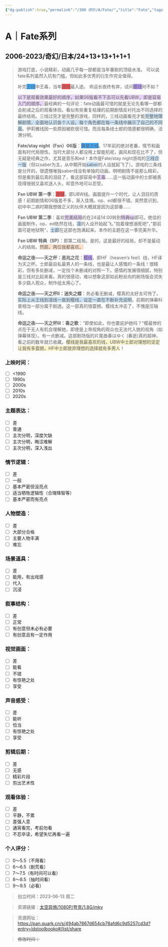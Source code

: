 ```yaml
---
{"dg-publish":true,"permalink":"/300 评价/A/Fate/","title":"Fate","tags":["A","分类"],"created":"2024-01-25T18:45:03.000+08:00","updated":"2024-01-25T18:45:03.000+08:00"}
---
```


# A｜Fate系列
## 2006-2023/奇幻/日本/24+13+13+1+1+1
>游戏打底，小说精彩，动画几乎每一部都是当年番剧的顶级水准。 可以说fate系列虽然入坑有门槛，但如此多优秀的衍生作完全值得。 
>
>补完<span style="background:#40a9ff">王线</span>中王毒，当年<span style="background:#ff4d4f">凛线</span>最入途。
>命运长夜终有弃，试问<span style="background:rgba(132, 79, 255, 0.55)">樱线</span>何不如？
>
><span style="background:rgba(136, 49, 204, 0.2)">以下是观看效果最好的顺序，如果06版看不下去可以先看UBW，即是容易入门的顺序。</span>最经典的一句评论：fate动画最可惜的就是无论先看哪一部都会削减之后的观看体验。看似有些重复枯燥的前期剧情反衬托出不同选择的最终结局。三线过完才是完整的游戏，同样的，三线动画看完才能<span style="background:rgba(5, 117, 197, 0.2)">完整地理解剧情，全面地认识各个人设。每个角色都在每一条线中展示了自己的不同面</span>。伊莉雅线因一些原因被砍很可惜。而且每条线士郎的情感都很明确，泾渭分明。
>
>**Fate/stay night（Fsn）06版**：<span style="background:#40a9ff">算是王线</span>。17年前的绝对老番，情节和画面有时代局限性。当时大部分人都没用上智能机呢，画风和现在比不了，但无疑是经典之作，尤其是音乐和ed！本作是Fate/stay night游戏的<span style="background:rgba(5, 117, 197, 0.2)">三线合一版</span>（但以saber为主，从中期开始<span style="background:rgba(160, 204, 246, 0.55)">saber</span>的人设就起飞了）。游戏的三条线是分开的，很遗憾唯独saber线没有单独的动画。明明剧情不是那么精彩，但是看到最后真的泪目了，看这部容易中<span style="background:rgba(136, 49, 204, 0.2)">王毒</span>……这一版动画中的士郎被表现得很弱又喜欢送人头，却意外地可以忍受。 
>
>**Fsn UBW 第一季**：<span style="background:#ff4d4f">凛线</span>，即UBW线。画面提升一个时代，让人泪目的质感！前期剧情和06版差不多，渐入佳境。op、ed都很不错。突然意识到，初中中二病时期我想做正义的伙伴大概就是因为这部番……
>
>**Fsn UBW 第二季**：喜欢<span style="background:rgba(136, 49, 204, 0.2)">完美结局</span>的在24话14:00转到<span style="background:rgba(136, 49, 204, 0.2)">特典sp</span>即可。绝佳的画面制作，op、ed依然在线，<span style="background:rgba(160, 204, 246, 0.55)">凛</span>的人设开始起飞。”抱着理想溺死吧“，”那前面可是地狱啊“，<span style="background:rgba(160, 204, 246, 0.55)">士郎</span>在这部也饱满起来。本作的主题在这一季完美升华。
>
>**Fsn UBW 特典（SP）**：即第二结局。是的，这是最好的结局，却不是最动人的结局。<span style="background:rgba(240, 107, 5, 0.2)">然鹅，两位我都喜欢。</span>
>
>**命运之夜——天之杯：恶兆之花**：<span style="background:rgba(132, 79, 255, 0.55)">樱线</span>，即HF（heaven‘s feel）线，HF译为天之杯。士郎最自私最男人的一条线，也是最让人感慨的一条线！很精彩，但有多处删减，一定找个未删减的对照一下。感情的发展很细腻，特别是三线对比起来看。真的很感动，难以想象这部如此粉丝向的剧场版会流失多少路人观众，制作组太用心了。
>
>**命运之夜——天之杯Ⅱ：迷失之蝶**：务必看无删减，樱真的太好太可怜了。<span style="background:rgba(5, 117, 197, 0.2)">实际上从王线到凛线一直到樱线，设定一直在不断补充说明</span>，前期的弹幕科普相当一部分属于剧透。这一部真的很震撼。樱线太冲击了，不愧是压轴线。
>
>**命运之夜——天之杯Ⅲ：春之歌**：”即使如此，你也要庇护她吗？“樱最惨的点在于无人有机会理解她，即使是上帝视角的观众也无法代入她的视角（如弹幕体现）。有一点删减。这部剧场版的片尾曲春はゆく (春逝)真的超神，看之前的数年就已收藏。<span style="background:rgba(240, 200, 0, 0.2)">樱线是我最喜欢的线，UBW中士郎对理想的坚定让我有多震撼，HF中士郎放弃理想的选择就有多男人</span>！
### 上映时间：
- [ ] <1990
- [ ] 1990s
- [ ] 2000s
- [ ] 2010s
- [ ] 2020s
### 主题表达：
- [ ] 差
- [ ] 普通
- [ ] 主次分明，深度欠缺
- [ ] 主次分明，晦涩难解
- [ ] 主次分明，深入浅出
### 情节逻辑：
- [ ] 差
- [ ] 一般
- [ ] 基本严密但没亮点
- [ ] 适当牺牲逻辑性（合理降智等）
- [ ] 基本严密而有亮点
### 人物塑造：
- [ ] 差
- [ ] 大部分合格
- [ ] 主要人物丰满
- [ ] 难忘
### 场景道具：
- [ ] 差
- [ ] 能用，有出戏感
- [ ] 代入
- [ ] 沉浸
### 叙事结构：
- [ ] 差
- [ ] 正常
- [ ] 有创意但未必有必要
- [ ] 有创意且有一定作用
### 视觉画面：
- [ ] 差
- [ ] 能看
- [ ] 不错
- [ ] 有惊艳之处
- [ ] 享受
### 声音感受：
- [ ] 差
- [ ] 能听
- [ ] 恰当
- [ ] 有惊艳之处
- [ ] 享受
### 剪辑后期：
- [ ] 差
- [ ] 无感
- [ ] 精彩片段
- [ ] 剪出艺术性
### 观看体验：
- [ ] 差
- [ ] 平静，不累
- [ ] 差强人意
- [ ] 通宵看完，考前勿看
- [ ] 不忍卒读，希望失忆再看一遍
### 个人评分：
- [ ] 0～5.5（不用看）
- [ ] 6～6.5（剧荒看）
- [ ] 7～7.5（有时间可以看）
- [ ] 8～8.5（抽时间看）
- [ ] 9～9.5（必看）

>创立时间：2023-06-13 周二

>资源链接：[太空异旅/1080P/夸克/1.8G/mkv](https://pan.quark.cn/s/494ab7867d654cb78afd6c9d5257cd3d?entry=ldstoolbooko#/list/share )

>资源网址：
>https://pan.quark.cn/s/494ab7867d654cb78afd6c9d5257cd3d?entry=ldstoolbooko#/list/share

>~~修改时间：~~



